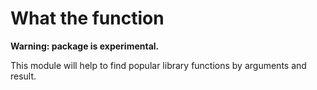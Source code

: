# What the function

**Warning: package is experimental.**

This module will help to find popular library functions by arguments and result. 